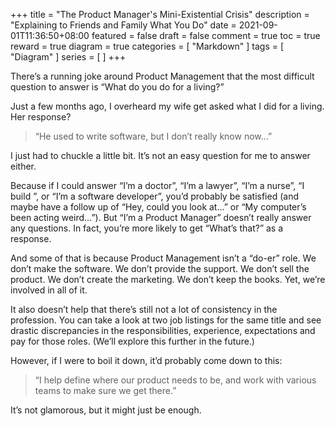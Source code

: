 +++
title = "The Product Manager's Mini-Existential Crisis"
description = "Explaining to Friends and Family What You Do"
date = 2021-09-01T11:36:50+08:00
featured = false
draft = false
comment = true
toc = true
reward = true
diagram = true
categories = [
  "Markdown"
]
tags = [
  "Diagram"
]
series = [
]
+++

There’s a running joke around Product Management that the most difficult question to answer is “What do you do for a living?”  

Just a few months ago, I overheard my wife get asked what I did for a living.  Her response?  

> “He used to write software, but I don’t really know now…”

I just had to chuckle a little bit.  It’s not an easy question for me to answer either.

Because if I could answer “I’m a doctor”, “I’m a lawyer”, “I’m a nurse”, “I build <insert thing here>”, or “I’m a software developer”, you’d probably be satisfied (and maybe have a follow up of “Hey, could you look at…” or “My computer’s been acting weird…”).  But “I’m a Product Manager” doesn’t really answer any questions.  In fact, you’re more likely to get “What’s that?” as a response.

And some of that is because Product Management isn’t a “do-er” role.  We don’t make the software.  We don’t provide the support.  We don’t sell the product.  We don’t create the marketing.  We don’t keep the books.  Yet, we’re involved in all of it.

It also doesn’t help that there’s still not a lot of consistency in the profession.  You can take a look at two job listings for the same title and see drastic discrepancies in the responsibilities, experience, expectations and pay for those roles.  (We’ll explore this further in the future.)

However, if I were to boil it down, it’d probably come down to this:

> “I help define where our product needs to be, and work with various teams to make sure we get there.”

It’s not glamorous, but it might just be enough.
